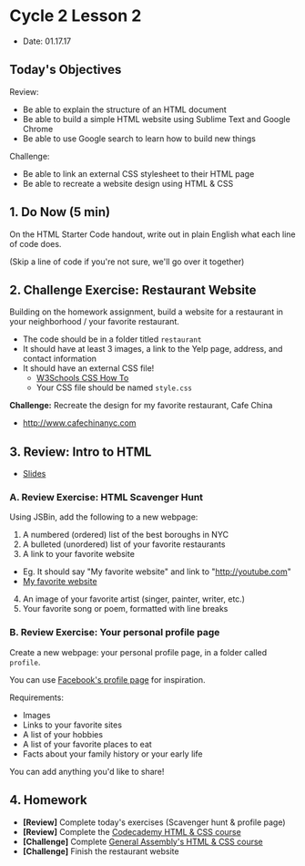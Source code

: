 # Cycle 2 Lesson 2

* Date: 01.17.17

## Today's Objectives

Review:
* Be able to explain the structure of an HTML document
* Be able to build a simple HTML website using Sublime Text and Google Chrome
* Be able to use Google search to learn how to build new things

Challenge:
* Be able to link an external CSS stylesheet to their HTML page
* Be able to recreate a website design using HTML & CSS

## 1. Do Now (5 min)

On the HTML Starter Code handout, write out in plain English what each line of code does.

(Skip a line of code if you're not sure, we'll go over it together)

## 2. Challenge Exercise: Restaurant Website

Building on the homework assignment, build a website for a restaurant in your neighborhood / your favorite restaurant.
* The code should be in a folder titled `restaurant`
* It should have at least 3 images, a link to the Yelp page, address, and contact information
* It should have an external CSS file!
  * [W3Schools CSS How To](http://www.w3schools.com/css/css_howto.asp)
  * Your CSS file should be named `style.css`

**Challenge:** Recreate the design for my favorite restaurant, Cafe China
  * http://www.cafechinanyc.com

## 3. Review: Intro to HTML

* [Slides](https://docs.google.com/presentation/d/1_mp9eitfE00Vg12BRqkh6EdT8mhL3ArXCtdYy6G-V5U/edit#slide=id.g179dfd8348_0_265)

### A. Review Exercise: HTML Scavenger Hunt

Using JSBin, add the following to a new webpage:

1. A numbered (ordered) list of the best boroughs in NYC
2. A bulleted (unordered) list of your favorite restaurants
3. A link to your favorite website
 * Eg. It should say "My favorite website" and link to "http://youtube.com"
 * [My favorite website](http://youtube.com)
4. An image of your favorite artist (singer, painter, writer, etc.)
5. Your favorite song or poem, formatted with line breaks

### B. Review Exercise: Your personal profile page

Create a new webpage: your personal profile page, in a folder called `profile`.

You can use [Facebook's profile page](https://www.facebook.com/zuck) for inspiration.

Requirements:
* Images
* Links to your favorite sites
* A list of your hobbies
* A list of your favorite places to eat
* Facts about your family history or your early life

You can add anything you'd like to share!

## 4. Homework

* **[Review]** Complete today's exercises (Scavenger hunt & profile page)
* **[Review]** Complete the [Codecademy HTML & CSS course](https://www.codecademy.com/learn/web)
* **[Challenge]** Complete [General Assembly's HTML & CSS course](https://dash.generalassemb.ly/)
* **[Challenge]** Finish the restaurant website
